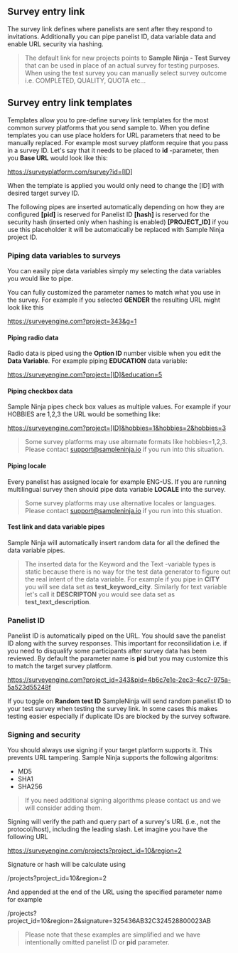 ## Survey entry link

The survey link defines where panelists are sent after they respond to invitations. Additionally you can pipe panelist ID, data variable data and enable URL security via hashing.

> The default link for new projects points to **Sample Ninja - Test Survey** that can be used in place of an actual survey for testing purposes. When using the test survey you can manually select survey outcome i.e. COMPLETED, QUALITY, QUOTA etc...

## Survey entry link templates
Templates allow you to pre-define survey link templates for the most common survey platforms that you send sample to. When you define templates you can use place holders for URL parameters that need to be manually replaced. For example most survey platform require that you pass in a survey ID. Let's say that it needs to be placed to **id** -parameter, then you **Base URL** would look like this:

https://surveyplatform.com/survey?id=[ID]

When the template is applied you would only need to change the [ID] with desired target survey ID.

The following pipes are inserted automatically depending on how they are configured
**[pid]** is reserved for Panelist ID
**[hash]** is reserved for the security hash (inserted only when hashing is enabled)
**[PROJECT_ID]** if you use this placeholder it will be automatically be replaced with Sample Ninja project ID.

### Piping data variables to surveys
You can easily pipe data variables simply my selecting the data variables you would like to pipe.

You can fully customized the parameter names to match what you use in the survey. For example if you selected **GENDER** the resulting URL might look like this

https://surveyengine.com?project=343&g=1

#### Piping radio data
Radio data is piped using the **Option ID** number visible when you edit the **Data Variable**. For example piping **EDUCATION** data variable:

https://surveyengine.com?project=[ID]&education=5

#### Piping checkbox data
Sample Ninja pipes check box values as multiple values. For example if your HOBBIES are 1,2,3 the URL would be something like:

https://surveyengine.com?project=[ID]&hobbies=1&hobbies=2&hobbies=3

> Some survey platforms may use alternate formats like hobbies=1,2,3. Please contact support@sampleninja.io if you run into this situation.

#### Piping locale
Every panelist has assigned locale for example ENG-US. If you are running multilingual survey then should pipe data variable **LOCALE** into the survey.

> Some survey platforms may use alternative locales or languages. Please contact support@sampleninja.io if you run into this stuation.

#### Test link and data variable pipes
Sample Ninja will automatically insert random data for all the defined the data variable pipes.

> The inserted data for the Keyword and the Text -variable types is static because there is no way for the test data generator to figure out the real intent of the data variable. For example if you pipe in **CITY** you will see data set as **test_keyword_city**. Similarly for text variable let's call it **DESCRIPTON** you would see data set as **test_text_description**.
 
### Panelist ID
Panelist ID is automatically piped on the URL. You should save the panelist ID along with the survey responses. This important for reconsilidation i.e. if you need to disqualify some participants after survey data has been reviewed. By default the parameter name is **pid** but you may customize this to match the target survey platform.

https://surveyengine.com?project_id=343&pid=4b6c7e1e-2ec3-4cc7-975a-5a523d55248f

If you toggle on **Random test ID** SampleNinja will send random panelist ID to your test survey when testing the survey link. In some cases this makes testing easier especially if duplicate IDs are blocked by the survey software.

### Signing and security
You should always use signing if your target platform supports it. This prevents URL tampering. Sample Ninja supports the following algoritms:

- MD5 
- SHA1 
- SHA256

> If you need additional signing algorithms please contact us and we will consider adding them.

Signing will verify the path and query part of a survey's URL (i.e., not the protocol/host), including the leading slash. Let imagine you have the following URL

https://surveyengine.com/projects?project_id=10&region=2

Signature or hash will be calculate using

/projects?project_id=10&region=2

And appended at the end of the URL using the specified parameter name for example

/projects?project_id=10&region=2&signature=325436AB32C324528800023AB

> Please note that these examples are simplified and we have intentionally omitted panelist ID or **pid** parameter.

